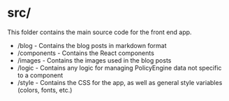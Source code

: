 # src/

This folder contains the main source code for the front end app.

* /blog - Contains the blog posts in markdown format
* /components - Contains the React components
* /images - Contains the images used in the blog posts
* /logic - Contains any logic for managing PolicyEngine data not specific to a component
* /style - Contains the CSS for the app, as well as general style variables (colors, fonts, etc.)
